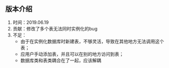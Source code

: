 ## 版本介绍

1. 时间：2019.06.19
2. 贡献：修改了多个表无法同时实例化的bug
3. 不足：
    - 由于在实例化数据库时新建表，不够灵活，导致在其他地方无法调用这个表；
    - 应用户手动添加表，并且可以在别的地方访问到表；
    - 数据库类和表类耦合在了一起，应该解耦